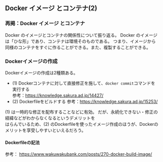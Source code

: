## Docker イメージ とコンテナ(2)

### 再掲：Docker イメージ とコンテナ

Docker のイメージとコンテナの関係性について振り返る。
Docker のイメージは「ひな形」であり、コンテナは環境そのものである。
つまり、イメージから同様のコンテナをすぐに作ることができる。また、複製することができる。

### Dockerイメージの作成

Dockerイメージの作成は2種類ある。  
-   (1) Dockerコンテナに対して直接修正を施して、`docker commit`コマンドを実行する  
    参考：https://knowledge.sakura.ad.jp/14427/
-   (2) Dockerfileをビルドする
    参考：https://knowledge.sakura.ad.jp/15253/
 
(1) は一時的な修正を配布することなどに有効。 
だが、永続化できない・修正の経緯などがわからなくなるというデメリットを  
はらんでいるため、(2) のDockerfileを使ったイメージ作成のほうが、Dockerのメリットを享受しやすいといえるだろう。  

#### Dockerfileの記法

参考：
https://www.wakuwakubank.com/posts/270-docker-build-image/
